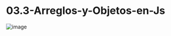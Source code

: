 # 03.3-Arreglos-y-Objetos-en-Js
![image](https://user-images.githubusercontent.com/113071563/207987521-a91ff169-448d-4d46-b09c-ab95404bb66d.png)

